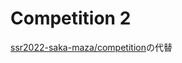 # Competition 2

[ssr2022-saka-maza/competition](https://github.com/ssr2022-saka-maza/competition)の代替
